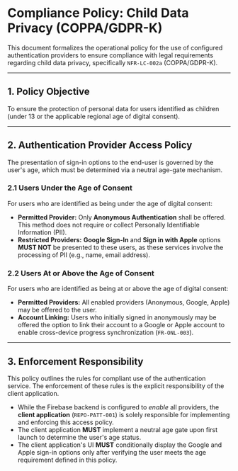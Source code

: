 # Compliance Policy: Child Data Privacy (COPPA/GDPR-K)

This document formalizes the operational policy for the use of configured authentication providers to ensure compliance with legal requirements regarding child data privacy, specifically `NFR-LC-002a` (COPPA/GDPR-K).

---

## 1. Policy Objective
To ensure the protection of personal data for users identified as children (under 13 or the applicable regional age of digital consent).

---

## 2. Authentication Provider Access Policy

The presentation of sign-in options to the end-user is governed by the user's age, which must be determined via a neutral age-gate mechanism.

### 2.1 Users Under the Age of Consent
For users who are identified as being under the age of digital consent:

-   **Permitted Provider:** Only **Anonymous Authentication** shall be offered. This method does not require or collect Personally Identifiable Information (PII).
-   **Restricted Providers:** **Google Sign-In** and **Sign in with Apple** options **MUST NOT** be presented to these users, as these services involve the processing of PII (e.g., name, email address).

### 2.2 Users At or Above the Age of Consent
For users who are identified as being at or above the age of digital consent:

-   **Permitted Providers:** All enabled providers (Anonymous, Google, Apple) may be offered to the user.
-   **Account Linking:** Users who initially signed in anonymously may be offered the option to link their account to a Google or Apple account to enable cross-device progress synchronization (`FR-ONL-003`).

---

## 3. Enforcement Responsibility

This policy outlines the rules for compliant use of the authentication service. The enforcement of these rules is the explicit responsibility of the client application.

-   While the Firebase backend is configured to *enable* all providers, the **client application** (`REPO-PATT-001`) is solely responsible for implementing and enforcing this access policy.
-   The client application **MUST** implement a neutral age gate upon first launch to determine the user's age status.
-   The client application's UI **MUST** conditionally display the Google and Apple sign-in options only after verifying the user meets the age requirement defined in this policy.